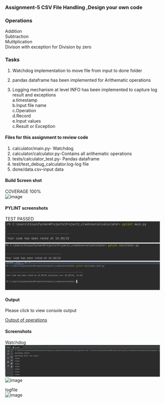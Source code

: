 ### Assignment-5 CSV File Handling ,Design your own code

### Operations
Addition<br/>
Subtraction<br/>
Mulitplication<br/>
Divison with exception for Division by zero

### Tasks
1. Watchdog implementation to move file from input to done folder<br/>
2. pandas dataframe has been implemented for Arithematic operations<br/>

3. Logging mechanism at level INFO has been implemented to capture log result and exceptions<br/> 
    a.timestamp<br/>
    b.Input file name <br/>
    c.Operation<br/>
    d.Record<br/>
    e.Input values <br/>
    c.Result or Exception<br/>


#### Files for this assignment to review code
1. calculator/main.py- Watchdog<br/>
2. calculator/calculator.py-Contains all arithematic operations<br/>
3. tests/calculator_test.py- Pandas dataframe<br/>
4. test/test_debug_calculator.log-log file<br/>
5. done/data.csv-input data <br/>

#### Build Screen shot <br/>
COVERAGE 100%<BR/>
![image](https://user-images.githubusercontent.com/90334123/144361678-70e29b95-a71b-459b-91d7-dcc8af543e94.png)

#### PYLINT screenshots
TEST PASSED <br/>
![img_5.png](img_5.png)
![img_6.png](img_6.png)
![img_7.png](img_7.png)




#### Output
Please click to view console output 

[Output of operations](https://drive.google.com/file/d/1-xgITMEV0DvTRmKyfMcZfdK9vEXMaK7G/view?usp=sharing)



#### Screenshots
Watchdog<br/>
![img.png](img.png)
![image](https://user-images.githubusercontent.com/90334123/144515114-465e1102-14c9-416e-8f22-2e7218a54f68.png)

logfile<br/>
![image](https://user-images.githubusercontent.com/90334123/144478701-b40881ff-62a7-4032-9fe7-f050c8be71e9.png)











